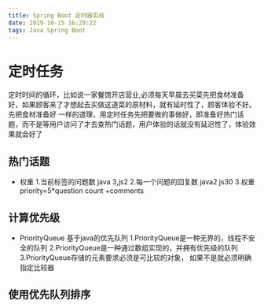 ```yaml
---
title: Spring Boot 定时器实战
date: 2019-10-15 16:29:22
tags: Java Spring Boot
---
```


# 定时任务
定时时间的循环，比如说一家餐馆开店营业,必须每天早晨去买菜先把食材准备好，如果顾客来了才想起去买做这道菜的原材料，就有延时性了，顾客体验不好。先把食材准备好
一样的道理，用定时任务先把要做的事做好，即准备好热门话题，而不是等用户访问了才去查热门话题，用户体验的话就没有延迟性了，体验效果就会好了

## 热门话题
- 权重
1.当前标签的问题数 java 3,js2
2.每一个问题的回复数 java2 js30
3.权重priority=5*question count +comments

## 计算优先级
- PriorityQueue 基于java的优先队列
1.PriorityQueue是一种无界的，线程不安全的队列
2.PriorityQueue是一种通过数组实现的，并拥有优先级的队列
3.PriorityQueue存储的元素要求必须是可比较的对象， 如果不是就必须明确指定比较器

## 使用优先队列排序